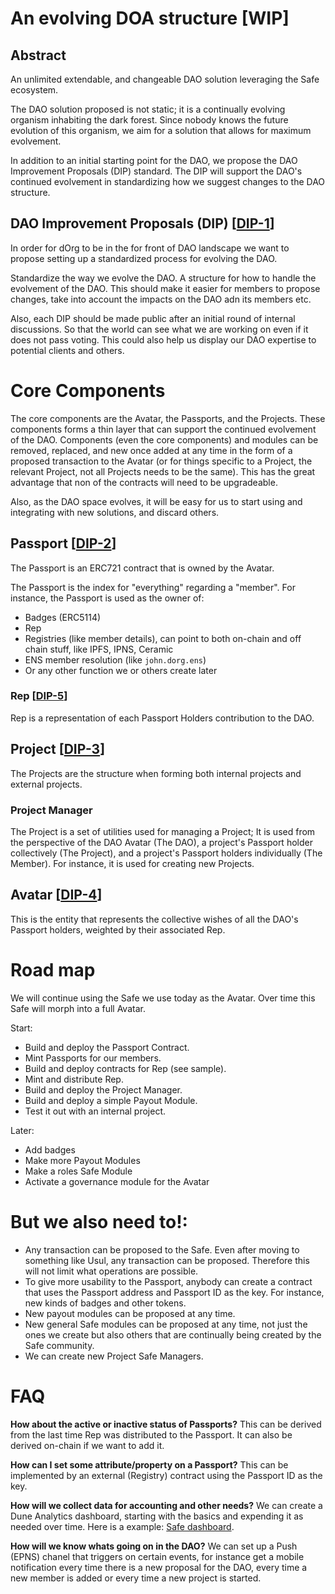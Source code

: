 # An evolving DOA structure [WIP]

## Abstract

An unlimited extendable, and changeable DAO solution leveraging the Safe ecosystem.

The DAO solution proposed is not static; it is a continually evolving organism inhabiting the dark forest. Since nobody knows the future evolution of this organism, we aim for a solution that allows for maximum evolvement.

In addition to an initial starting point for the DAO, we propose the DAO Improvement Proposals (DIP) standard. The DIP will support the DAO's continued evolvement in standardizing how we suggest changes to the DAO structure.

## DAO Improvement Proposals (DIP) [[DIP-1](./DIPs/DIP-1.md)]

In order for dOrg to be in the for front of DAO landscape we want to propose setting up a standardized process for evolving the DAO.

Standardize the way we evolve the DAO. A structure for how to handle the evolvement of the DAO. This should make it easier for members to propose changes, take into account the impacts on the DAO adn its members etc.

Also, each DIP should be made public after an initial round of internal discussions. So that the world can see what we are working on even if it does not pass voting. This could also help us display our DAO expertise to potential clients and others.

# Core Components

The core components are the Avatar, the Passports, and the Projects. These components forms a thin layer that can support the continued evolvement of the DAO. Components (even the core components) and modules can be removed, replaced, and new once added at any time in the form of a proposed transaction to the Avatar (or for things specific to a Project, the relevant Project, not all Projects needs to be the same). This has the great advantage that non of the contracts will need to be upgradeable.

Also, as the DAO space evolves, it will be easy for us to start using and integrating with new solutions, and discard others.

## Passport [[DIP-2](./DIPs/DIP-2.md)]

The Passport is an ERC721 contract that is owned by the Avatar.

The Passport is the index for "everything" regarding a "member". For instance, the Passport is used as the owner of:

- Badges (ERC5114)
- Rep
- Registries (like member details), can point to both on-chain and off chain stuff, like IPFS, IPNS, Ceramic
- ENS member resolution (like `john.dorg.ens`)
- Or any other function we or others create later

### Rep [[DIP-5](./DIPs/DIP-5.md)]

Rep is a representation of each Passport Holders contribution to the DAO.

## Project [[DIP-3](./DIPs/DIP-3.md)]

The Projects are the structure when forming both internal projects and external projects.

### Project Manager

The Project is a set of utilities used for managing a Project; It is used from the perspective of the DAO Avatar (The DAO), a project's Passport holder collectively (The Project), and a project's Passport holders individually (The Member). For instance, it is used for creating new Projects.

## Avatar [[DIP-4](./DIPs/DIP-4.md)]

This is the entity that represents the collective wishes of all the DAO's Passport holders, weighted by their associated Rep.

# Road map

We will continue using the Safe we use today as the Avatar. Over time this Safe will morph into a full Avatar.

Start:

- Build and deploy the Passport Contract.
- Mint Passports for our members.
- Build and deploy contracts for Rep (see sample).
- Mint and distribute Rep.
- Build and deploy the Project Manager.
- Build and deploy a simple Payout Module.
- Test it out with an internal project.

Later:

- Add badges
- Make more Payout Modules
- Make a roles Safe Module
- Activate a governance module for the Avatar

# But we also need to!:

- Any transaction can be proposed to the Safe. Even after moving to something like Usul, any transaction can be proposed. Therefore this will not limit what operations are possible.
- To give more usability to the Passport, anybody can create a contract that uses the Passport address and Passport ID as the key. For instance, new kinds of badges and other tokens.
- New payout modules can be proposed at any time.
- New general Safe modules can be proposed at any time, not just the ones we create but also others that are continually being created by the Safe community.
- We can create new Project Safe Managers.

# FAQ

**How about the active or inactive status of Passports?**
This can be derived from the last time Rep was distributed to the Passport. It can also be derived on-chain if we want to add it.

**How can I set some attribute/property on a Passport?**
This can be implemented by an external (Registry) contract using the Passport ID as the key.

**How will we collect data for accounting and other needs?**
We can create a Dune Analytics dashboard, starting with the basics and expending it as needed over time. Here is a example: [Safe dashboard](https://dune.com/safe/ethereum).

**How will we know whats going on in the DAO?**
We can set up a Push (EPNS) chanel that triggers on certain events, for instance get a mobile notification every time there is a new proposal for the DAO, every time a new member is added or every time a new project is started.
